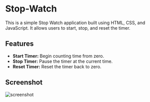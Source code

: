 # Stop-Watch

This is a simple Stop Watch application built using HTML, CSS, and JavaScript. It allows users to start, stop, and reset the timer.

## Features

- **Start Timer:** Begin counting time from zero.
- **Stop Timer:** Pause the timer at the current time.
- **Reset Timer:** Reset the timer back to zero.

## Screenshot
![screenshot](https://github.com/user-attachments/assets/a184a0ea-5775-4a90-9c59-4aa203359d9c)
